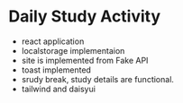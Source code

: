# Daily Study Activity
* react application
* localstorage implementaion
* site is implemented from Fake API
* toast implemented
* srudy break, study details are functional.
* tailwind and daisyui

